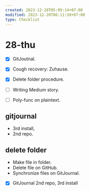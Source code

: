 ```yaml
---
created: 2023-12-28T05:09:14+07:00
modified: 2023-12-28T06:11:58+07:00
type: Checklist
---
```


# 28-thu

+ [x] GitJoutnal.
+ [x] Cough recovery: Zuhause.
+ [x] Delete folder procedure.
+ [ ] Writing Medium story.
+ [ ] Poly-func on plaintext.


## gitjournal
+ 3rd install,
+ 2nd repo.


## delete folder
+ Make file in folder.
+ Delete file on GitHub.
+ Synchronize files on GitJournal.
- [x] GitJournal 2nd repo, 3rd install
